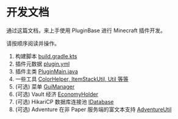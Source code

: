 # 开发文档

通过这篇文档，来上手使用 PluginBase 进行 Minecraft 插件开发。

请按顺序阅读并操作。

1. 构建脚本 [build.gradle.kts](/docs/buildscript.md)
2. 插件元数据 [plugin.yml](/docs/plugin.yml.md)
3. 插件主类 [PluginMain.java](/docs/mainclass.md)
4. 一些工具 [ColorHelper, ItemStackUtil, Util 等等](/docs/utils.md)
5. (可选) 菜单 [GuiManager](/docs/gui.md)
6. (可选) Vault 经济 [EconomyHolder](/docs/vault.md)
7. (可选) HikariCP 数据库连接池 [IDatabase](/docs/database.md)
8. (可选) Adventure 在非 Paper 服务端的富文本支持 [AdventureUtil](/docs/adventure.md)

